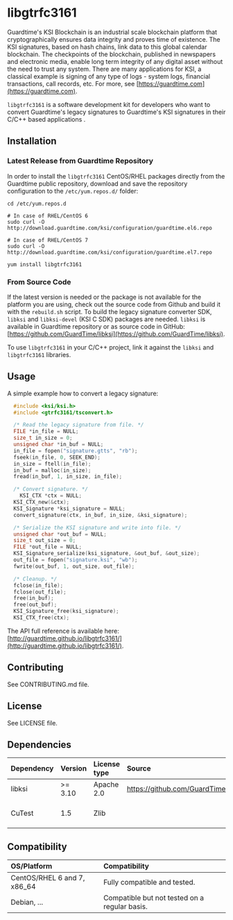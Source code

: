 # libgtrfc3161 #
Guardtime's KSI Blockchain is an industrial scale blockchain platform that
cryptographically ensures data integrity and proves time of existence.
The KSI signatures, based on hash chains, link data to this global calendar
blockchain. The checkpoints of the blockchain, published in newspapers and
electronic media, enable long term integrity of any digital asset without the
need to trust any system.
There are many applications for KSI, a classical example is signing of any type
of logs - system logs, financial transactions, call records, etc.
For more, see [https://guardtime.com](https://guardtime.com).

`libgtrfc3161` is a software development kit for developers who want to convert
Guardtime's legacy signatures to Guardtime's KSI signatures in their
C/C++ based applications .

## Installation ##

### Latest Release from Guardtime Repository

In order to install the `libgtrfc3161` CentOS/RHEL packages directly from
the Guardtime public repository, download and save the repository configuration
to the `/etc/yum.repos.d/` folder:

```
cd /etc/yum.repos.d

# In case of RHEL/CentOS 6
sudo curl -O http://download.guardtime.com/ksi/configuration/guardtime.el6.repo

# In case of RHEL/CentOS 7
sudo curl -O http://download.guardtime.com/ksi/configuration/guardtime.el7.repo

yum install libgtrfc3161
```

### From Source Code

If the latest version is needed or the package is not available for the platform
you are using, check out the source code from Github and build it with
the `rebuild.sh` script.
To build the legacy signature converter SDK, `libksi` and `libksi-devel`
(KSI C SDK) packages are needed. `libksi` is available in Guardtime repository
or as source code in GitHub:
[https://github.com/GuardTime/libksi](https://github.com/GuardTime/libksi).

To use `libgtrfc3161` in your C/C++ project, link it against the `libksi`
and `libgtrfc3161` libraries.

## Usage ##

A simple example how to convert a legacy signature:
```C
  #include <ksi/ksi.h>
  #include <gtrfc3161/tsconvert.h>

  /* Read the legacy signature from file. */
  FILE *in_file = NULL;
  size_t in_size = 0;
  unsigned char *in_buf = NULL;
  in_file = fopen("signature.gtts", "rb");
  fseek(in_file, 0, SEEK_END);
  in_size = ftell(in_file);
  in_buf = malloc(in_size);
  fread(in_buf, 1, in_size, in_file);

  /* Convert signature. */
	KSI_CTX *ctx = NULL;
  KSI_CTX_new(&ctx);
  KSI_Signature *ksi_signature = NULL;
  convert_signature(ctx, in_buf, in_size, &ksi_signature);

  /* Serialize the KSI signature and write into file. */
  unsigned char *out_buf = NULL;
  size_t out_size = 0;
  FILE *out_file = NULL;
  KSI_Signature_serialize(ksi_signature, &out_buf, &out_size);
  out_file = fopen("signature.ksi", "wb");
  fwrite(out_buf, 1, out_size, out_file);

  /* Cleanup. */
  fclose(in_file);
  fclose(out_file);
  free(in_buf);
  free(out_buf);
  KSI_Signature_free(ksi_signature);
  KSI_CTX_free(ctx);
```

The API full reference is available here:
[http://guardtime.github.io/libgtrfc3161/](http://guardtime.github.io/libgtrfc3161/).

## Contributing ##

See CONTRIBUTING.md file.

## License ##

See LICENSE file.

## Dependencies ##
| Dependency | Version | License type | Source                              | Notes                      |
|:-----------|:--------|:-------------|:------------------------------------|:---------------------------|
| libksi     | >= 3.10 | Apache 2.0   | https://github.com/GuardTime/libksi |                            |
| CuTest     | 1.5     | Zlib         |                                     | Required only for testing. |

## Compatibility ##
| OS/Platform                 | Compatibility                                 |
|:----------------------------|:----------------------------------------------|
| CentOS/RHEL 6 and 7, x86_64 | Fully compatible and tested.                  |
| Debian, ...                 | Compatible but not tested on a regular basis. |
